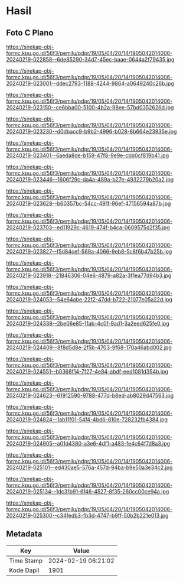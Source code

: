 # Hasil

## Foto C Plano

https://sirekap-obj-formc.kpu.go.id/56f3/pemilu/pdpr/19/05/04/20/14/1905042014006-20240219-022858--6de85290-34d7-45ec-baae-0644a2f79435.jpg

https://sirekap-obj-formc.kpu.go.id/56f3/pemilu/pdpr/19/05/04/20/14/1905042014006-20240219-023001--ddec2793-1188-4244-9864-a0649240c26b.jpg

https://sirekap-obj-formc.kpu.go.id/56f3/pemilu/pdpr/19/05/04/20/14/1905042014006-20240219-023150--ce6bba00-5100-4b2a-98ee-57bd0352626d.jpg

https://sirekap-obj-formc.kpu.go.id/56f3/pemilu/pdpr/19/05/04/20/14/1905042014006-20240219-023230--d0dbacc9-b9b2-4996-b028-8b664e23935e.jpg

https://sirekap-obj-formc.kpu.go.id/56f3/pemilu/pdpr/19/05/04/20/14/1905042014006-20240219-023401--6aeda8de-b159-47f8-9e9e-cbb0cf819b41.jpg

https://sirekap-obj-formc.kpu.go.id/56f3/pemilu/pdpr/19/05/04/20/14/1905042014006-20240219-023446--1606f29c-da4a-489a-b27e-4932279b20a2.jpg

https://sirekap-obj-formc.kpu.go.id/56f3/pemilu/pdpr/19/05/04/20/14/1905042014006-20240219-023628--b60357bc-54cc-491f-96ef-47156594a87b.jpg

https://sirekap-obj-formc.kpu.go.id/56f3/pemilu/pdpr/19/05/04/20/14/1905042014006-20240219-023703--ed11929c-4619-474f-b4ca-0609575d2f35.jpg

https://sirekap-obj-formc.kpu.go.id/56f3/pemilu/pdpr/19/05/04/20/14/1905042014006-20240219-023827--f5d84cef-569a-4066-9eb8-5c8f6b47b25b.jpg

https://sirekap-obj-formc.kpu.go.id/56f3/pemilu/pdpr/19/05/04/20/14/1905042014006-20240219-023918--21846306-04e6-4879-a82a-3f1ea77d94b3.jpg

https://sirekap-obj-formc.kpu.go.id/56f3/pemilu/pdpr/19/05/04/20/14/1905042014006-20240219-024053--54e64abe-22f2-47dd-b722-21077e05a22d.jpg

https://sirekap-obj-formc.kpu.go.id/56f3/pemilu/pdpr/19/05/04/20/14/1905042014006-20240219-024338--2be06e85-11ab-4c0f-9ad1-3a2eed625fe0.jpg

https://sirekap-obj-formc.kpu.go.id/56f3/pemilu/pdpr/19/05/04/20/14/1905042014006-20240219-024409--8f8d5d8e-2f5b-4703-9f68-170a46abd002.jpg

https://sirekap-obj-formc.kpu.go.id/56f3/pemilu/pdpr/19/05/04/20/14/1905042014006-20240219-024551--b0368f14-7f27-4e84-abdf-eed1081d354b.jpg

https://sirekap-obj-formc.kpu.go.id/56f3/pemilu/pdpr/19/05/04/20/14/1905042014006-20240219-024623--61912590-9788-477d-b8ed-ab8029d47563.jpg

https://sirekap-obj-formc.kpu.go.id/56f3/pemilu/pdpr/19/05/04/20/14/1905042014006-20240219-024824--1ab11f01-54f4-4bd6-810e-728232fb4384.jpg

https://sirekap-obj-formc.kpu.go.id/56f3/pemilu/pdpr/19/05/04/20/14/1905042014006-20240219-024905--a01d4380-a3e6-4df1-a483-fe4c64f7d8a3.jpg

https://sirekap-obj-formc.kpu.go.id/56f3/pemilu/pdpr/19/05/04/20/14/1905042014006-20240219-025101--ed430ae5-576a-457d-94ba-b9e50a3e34c2.jpg

https://sirekap-obj-formc.kpu.go.id/56f3/pemilu/pdpr/19/05/04/20/14/1905042014006-20240219-025134--1dc31b91-6f46-4527-8f35-260cc00ce94a.jpg

https://sirekap-obj-formc.kpu.go.id/56f3/pemilu/pdpr/19/05/04/20/14/1905042014006-20240219-025300--c34fedb3-fb3d-4747-b9ff-50b2b221e013.jpg


## Metadata

| Key        | Value               |
| ---------- | ------------------- |
| Time Stamp | 2024-02-19 06:21:02 |
| Kode Dapil | 1901                |



